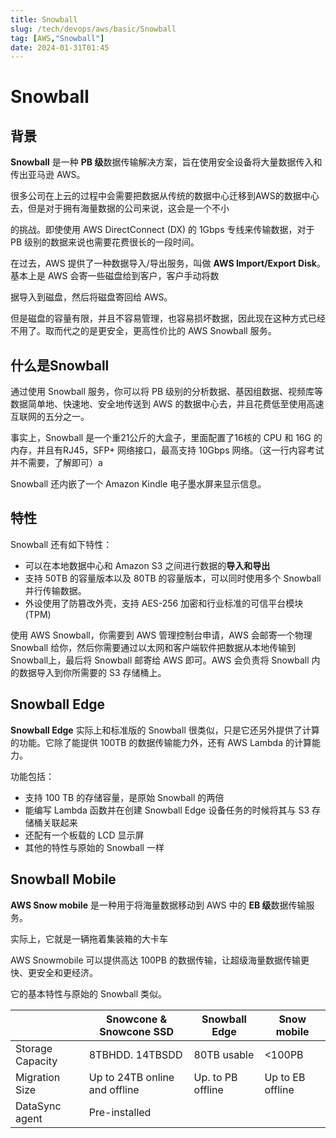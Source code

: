 ```yaml
---
title: Snowball
slug: /tech/devops/aws/basic/Snowball
tag: [AWS,"Snowball"]
date: 2024-01-31T01:45
---
```

# Snowball

## 背景

**Snowball** 是一种 **PB 级**数据传输解决方案，旨在使用安全设备将大量数据传入和传出亚马逊 AWS。

很多公司在上云的过程中会需要把数据从传统的数据中心迁移到AWS的数据中心去，但是对于拥有海量数据的公司来说，这会是一个不小

的挑战。即使使用 AWS DirectConnect (DX) 的 1Gbps 专线来传输数据，对于 PB 级别的数据来说也需要花费很长的一段时间。

在过去，AWS 提供了一种数据导入/导出服务，叫做 **AWS Import/Export Disk**。基本上是 AWS 会寄一些磁盘给到客户，客户手动将数

据导入到磁盘，然后将磁盘寄回给 AWS。



但是磁盘的容量有限，并且不容易管理，也容易损坏数据，因此现在这种方式已经不用了。取而代之的是更安全，更高性价比的 AWS Snowball 服务。

## 什么是Snowball

通过使用 Snowball 服务，你可以将 PB 级别的分析数据、基因组数据、视频库等数据简单地、快速地、安全地传送到 AWS 的数据中心去，并且花费低至使用高速互联网的五分之一。

事实上，Snowball 是一个重21公斤的大盒子，里面配置了16核的 CPU 和 16G 的内存，并且有RJ45，SFP+ 网络接口，最高支持 10Gbps 网络。（这一行内容考试并不需要，了解即可）a

Snowball 还内嵌了一个 Amazon Kindle 电子墨水屏来显示信息。

## 特性

Snowball 还有如下特性：

- 可以在本地数据中心和 Amazon S3 之间进行数据的**导入和导出**
- 支持 50TB 的容量版本以及 80TB 的容量版本，可以同时使用多个 Snowball 并行传输数据。
- 外设使用了防篡改外壳，支持 AES-256 加密和行业标准的可信平台模块 (TPM)

使用 AWS Snowball，你需要到 AWS 管理控制台申请，AWS 会邮寄一个物理 Snowball 给你，然后你需要通过以太网和客户端软件把数据从本地传输到 Snowball上，最后将 Snowball 邮寄给 AWS 即可。AWS 会负责将 Snowball 内的数据导入到你所需要的 S3 存储桶上。

## Snowball Edge

**Snowball Edge** 实际上和标准版的 Snowball 很类似，只是它还另外提供了计算的功能。它除了能提供 100TB 的数据传输能力外，还有 AWS Lambda 的计算能力。

功能包括：

- 支持 100 TB 的存储容量，是原始 Snowball 的两倍
- 能编写 Lambda 函数并在创建 Snowball Edge 设备任务的时候将其与 S3 存储桶关联起来
- 还配有一个板载的 LCD 显示屏
- 其他的特性与原始的 Snowball 一样

## Snowball Mobile

**AWS Snow mobile** 是一种用于将海量数据移动到 AWS 中的 **EB 级**数据传输服务。

实际上，它就是一辆拖着集装箱的大卡车

AWS Snowmobile 可以提供高达 100PB 的数据传输，让超级海量数据传输更快、更安全和更经济。

它的基本特性与原始的 Snowball 类似。

|                  | Snowcone & Snowcone SSD       | Snowball Edge     | Snow mobile      |
| ---------------- | ----------------------------- | ----------------- | ---------------- |
| Storage Capacity | 8TBHDD.    14TBSDD            | 80TB usable       | <100PB           |
| Migration Size   | Up to 24TB online and offline | Up. to PB offline | Up to EB offline |
| DataSync agent   | Pre-installed                 |                   |                  |

